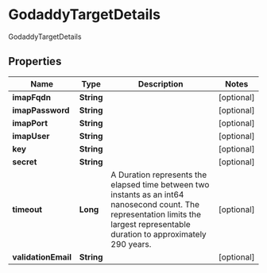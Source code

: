 

# GodaddyTargetDetails

GodaddyTargetDetails

## Properties

Name | Type | Description | Notes
------------ | ------------- | ------------- | -------------
**imapFqdn** | **String** |  |  [optional]
**imapPassword** | **String** |  |  [optional]
**imapPort** | **String** |  |  [optional]
**imapUser** | **String** |  |  [optional]
**key** | **String** |  |  [optional]
**secret** | **String** |  |  [optional]
**timeout** | **Long** | A Duration represents the elapsed time between two instants as an int64 nanosecond count. The representation limits the largest representable duration to approximately 290 years. |  [optional]
**validationEmail** | **String** |  |  [optional]



